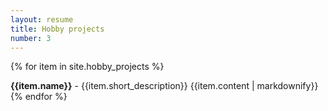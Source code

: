```yaml
---
layout: resume
title: Hobby projects
number: 3
---
```


{% for item in site.hobby_projects %}
  <div>
    <b>{{item.name}}</b> - {{item.short_description}}
    {{item.content | markdownify}}
  </div>
{% endfor %}

